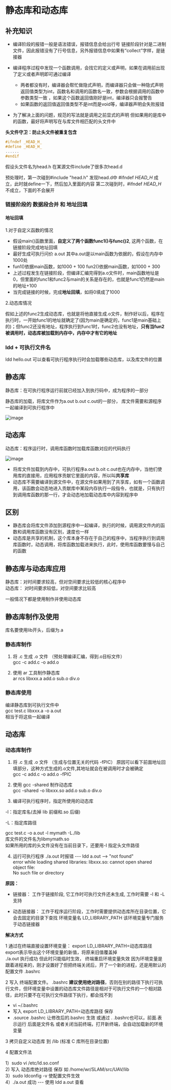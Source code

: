 # 静态库和动态库  

## 补充知识  

* 编译阶段的报错一般是语法错误，报错信息会给出行号    链接阶段针对是二进制文件，因此报错没有了行号信息，另外报错信息中如果有“collect”字样，是链接器  
* 编译程序过程中发现一个函数调用，会找它的定义或声明，如果在调用前出现了定义或者声明即可通过编译  
    * 两者都没有时，编译器会帮忙做隐式声明，而编译器只会做一种隐式声明返回值类型为int，函数名和调用的函数名一致，参数会根据调用的函数中参数类型一致 ，如果这个函数返回值刚好是int，编译器只会报警告  
    * 如果函数的返回值返回值类型不是int而是void等，编译器声明会失败报错  

* 为了解决上面的问题，规范的写法就是调用之前显式的声明  但如果用的是库中的函数，最好将声明写在与库文件相匹配的头文件中 

**头文件守卫：防止头文件被重复包含**
```cpp
#ifndef _HEAD_H_
#define _HEAD_H_
......
#endif
```
假设头文件名为head.h 在某源文件include了很多次head.d  

预处理时，第一次碰到#include "head.h"  发现head.d中 #ifndef _HEAD_H_ 成立，此时就define一下，然后加入里面的内容   第二次碰到时，#ifndef _HEAD_H_ 不成立，下面的不会展开  


### 链接阶段的 数据段合并 和 地址回填  

#### 地址回填  

1.对于自定义函数的情况  

* 假设main()函数里面，**自定义了两个函数func1()与func()2**, 这两个函数，在链接阶段完成地址回填  
* 最好生成可执行问价 a.out  其中a.out是以main函数为依据的，假设在内存中1000处
* fun1()依据main函数，如1000 + 100   fun2()依据main函数，如1000 + 300  
* 上述过程发生在链接阶段，但编译汇编完得到a.o文件时，main函数地址是0，但里面的func1和func2与main的关系是存在的，也就是func1仍然是main的地址+100  
* 当完成链接的时候，完成**地址回填**，如将0填成了1000

2.动态库情况  

假如上述的func2生成动态库，也就是将他直接生成.o文件，制作好以后，程序在执行时，一开始func1的地址就确定了(因为main是确定的，func1是main基础上的)；但func2还没有地址，程序执行到func1时，func2也没有地址，**只有当fun2被调用时，动态库被加载到内存中，内存中才有它的地址**


### ldd + 可执行文件名  

ldd hello.out   可以查看可执行程序执行时会加载哪些动态库，以及库文件的位置  


## 静态库  

静态库：在可执行程序运行前就已经加入到执行码中，成为程序的一部分

静态库的加载，将库文件作为a.out   b.out   c.out的一部分， 库文件需要和源程序一起编译到可执行程序中

![image](https://user-images.githubusercontent.com/58176267/158407948-60743ab5-a949-4e31-93bc-8e939d4bb6f4.png)


## 动态库  

动态库：程序运行时，调用库函数时加载库函数对应的代码执行  

![image](https://user-images.githubusercontent.com/58176267/158409479-f229e2f5-4e11-4784-9543-190a2ba8b290.png)


* 将库文件加载到内存中，可执行程序a.out  b.oit  c.out也在内存中，当他们使用库的直接用，应用程序贡献它里面的内容，所以叫**共享库**    
* 动态库不需要编译到源文件中，在源文件如果用到了共享库，如有一个函数调用，该函数会动态地进入贡献库中某段内存执行一段指令，也就是，只有执行到调用库函数的那一行，才会动态地加载动态库中内容到程序中  


## 区别  

* 静态库会将库文件添加到源程序中一起编译，执行的时候，调用源文件内的函数和调用库函数没有区别，速度也一样  
* 动态库是共享的机制，这个库本身不存在于自己的程序中，当程序执行到调用库函数时，动态调用，将库函数加载进来执行，此时，使用库函数要慢与自己的函数  

## 静态库与动态库应用  

静态库：对时间要求较高，但对空间要求比较低的核心程序中  
动态库： 对时间要求较低，对空间要求比较高

一般情况下都是使用制作并使用动态库

##  静态库制作及使用　　

库名要使用lib开头，后缀为.a

### 静态库制作  
1. 将 .c 生成 .o 文件  （预处理编译汇编，得到.o目标文件）  
gcc -c add.c -o add.o  

2. 使用 ar 工具制作静态库  
ar rcs libxxx.a add.o sub.o div.o  

### 静态库使用

编译静态库到可执行文件中  
gcc test.c libxxx.a -o a.out   
相当于将这些一起编译  


## 动态库  

### 动态库制作  

1. 将 .c 生成 .o 文件 （生成与位置无关的代码 -fPIC） 原因可以看下前面地址回填部分，这种方式生成的.o文件,其地址就会在被调用时才会被确定  
gcc -c add.c -o add.o -fPIC

2. 使用 gcc -shared 制作动态库  
gcc -shared -o libxxx.so add.o sub.o div.o  

3. 编译可执行程序时，指定所使用的动态库  

-l：指定库名(去掉 lib 前缀和.so 后缀)  

-L：指定库路径  

gcc test.c -o a.out -l mymath -L./lib    
库文件的文件名为libmymath.so  
如果所用的库的头文件没有在当前目录下，还要用-I 指定头文件路径  

4. 运行可执行程序 ./a.out 时报错    --- ldd a.out --> "not found"  
error while loading shared libraries: libxxx.so: cannot open shared object file:   
No such file or directory  

**原因：** 

* 链接器： 工作于链接阶段, 它工作时可执行文件还未生成, 工作时需要 -l 和 -L 支持   

* 动态链接器： 工作于程序运行阶段，工作时需要提供动态库所在目录位置，它会去固定的目录下查找 环境变量名 LD_LIBRARY_PATH  该环境变量专门服务于动态链接器  
  

**解决方式** 

1 通过在终端直接设置环境变量： export LD_LIBRARY_PATH=动态库路径  
export表示导出这个环境变量的新值，将原来旧值覆盖掉  
./a.out 执行成功 但此时只能临时生效， 终端重启环境变量失效   因为环境变量是跟着进程来的，刚才设置好了但把终端关闭后，开了一个新的进程，还是用默认的配置文件 .bashrc

2 写入 终端配置文件。 .bashrc **建议使用绝对路径**，否则在别的路径下执行可执行文件，但环境变量中设置的动态库文件路径是相对于可执行文件的一个相对路径，此时只要不在可执行文件路径下执行，都会找不到  
* vi ~/.bashrc
* 写入 export LD_LIBRARY_PATH=动态库路径 保存
* .source .bashrc 让修改后的.bashrc 生效  或通过 . .bashrc也可以，前面.表示运行 后面是文件名    或者关闭当前终端，打开新终端，会自动加载新的环境变量  

3 拷贝自定义动态库 到 /lib (标准 C 库所在目录位置)

4 配置文件法  

1）sudo vi /etc/ld.so.conf  
2) 写入 动态库绝对路径 保存   如 /home/wr/SLAM/src/UAV/lib  
3）sudo ldconfig -v 使配置文件生效    
4）./a.out 成功  --- 使用 ldd a.out 查看  






